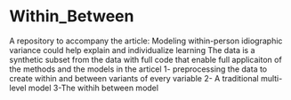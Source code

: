 # Within_Between
A repository to accompany the article: Modeling within-person idiographic variance could help explain and individualize learning
The data is a synthetic subset from the data with full code that enable full applicaiton of the methods and the models in the articel
1- preprocessing the data to create within and between variants of every variable
2- A traditional multi-level model
3-The withih between model
